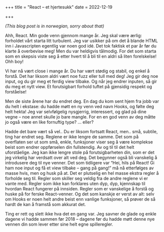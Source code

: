 +++
title = "React – et hjertesukk"
date = 2022-12-19

+++

_(This blog post is in norwegian, sorry about that)_

Ahh, React. Min gode venn gjennom mange år. Jeg skal være ærlig: forholdet vårt starta litt turbulent. Jeg var usikker på om det å blande HTML inn i Javascripten egentlig var noen god idé. Det tok faktisk et par år før du klarte å overbevise meg! Men du var heldigvis tålmodig. For det som starta som en skepsis viste seg å etter hvert til å bli til en aldri så liten forelskelse! Ohh boy!

<!-- more -->

Vi har nå vært close i mange år. Du har vært stødig og stabil, og enkel å forstå. Det har liksom aldri vært noe fuzz eller tull med deg! Jeg gir deg noe input, og du gir meg et ferdig view tilbake. Og når jeg endrer inputen, så gir du meg et nytt view. Et forutsigbart forhold tuftet på gjensidig respekt og forståelse!

Men de siste årene har du endret deg. En dag du kom sent hjem fra jobb var du helt i ekstase: du hadde møtt en ny venn ved navn Hooks, og følte deg helt hekta! Jeg var selvfølgelig nysgjerrig, interessert, og glad på dine vegne – noe annet skulle jo bare mangle. For en en god venn av deg måtte jo også være en like fornuftig type? … eller?

Hadde det bare vært så vel.. Du er liksom fortsatt React, men.. små, subtile, ting har endret seg. Reglene er ikke lengre de samme. Det som på overflaten ser ut som små, enkle, funksjoner viser seg å være komplekse beist som endrer oppførselen din fullstendig. Av og til til det helt uforståelige. Jeg kan ikke lengre stole på forutsigbarheten din, som er det jeg virkelig har verdsatt over alt ved deg. Det begynner også bli vanskelig å introdusere deg til nye venner. Det som tidligere var “Hei, hils på React! Gi ham noe input og få et view tilbake – gang på gang!” må nå etterfølges av masse hvis, men og husk på at. Det er plutselig en hel masse ekstra regler å forholde seg til. Regler som skiller seg veldig fra de andre reglene vi er vante med. Regler som ikke kan forklares uten dyp, dyp, kjennskap til hvordan React fungerer på innsiden. Regler som er vanskelige å forstå og huske på for ferske React-venner. Og det som kanskje er verst av alt: selv om Hooks er noen helt andre beist enn vanlige funksjoner, så prøver de så hardt de kan å framstå som akkurat det.

Ting er rett og slett ikke hva det en gang var. Jeg savner de glade og enkle dagene vi hadde sammen før 2018 – dagene før du hadde møtt denne nye vennen din som lever etter sine helt egne spilleregler.
